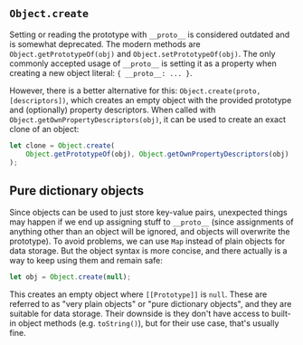 ## `Object.create`

Setting or reading the prototype with `__proto__` is considered outdated and is somewhat deprecated. The modern methods are `Object.getPrototypeOf(obj)` and `Object.setPrototypeOf(obj)`. The only commonly accepted usage of `__proto__` is setting it as a property when creating a new object literal: `{ __proto__: ... }`. 

However, there is a better alternative for this: `Object.create(proto, [descriptors])`, which creates an empty object with the provided prototype and (optionally) property descriptors. When called with `Object.getOwnPropertyDescriptors(obj)`, it can be used to create an exact clone of an object:

```js
let clone = Object.create(
    Object.getPrototypeOf(obj), Object.getOwnPropertyDescriptors(obj)
);
```

## Pure dictionary objects

Since objects can be used to just store key-value pairs, unexpected things may happen if we end up assigning stuff to `__proto__` (since assignments of anything other than an object will be ignored, and objects will overwrite the prototype). To avoid problems, we can use `Map` instead of plain objects for data storage. But the object syntax is more concise, and there actually is a way to keep using them and remain safe:

```js
let obj = Object.create(null);
```

This creates an empty object where `[[Prototype]]` is `null`. These are referred to as "very plain objects" or "pure dictionary objects", and they are suitable for data storage. Their downside is they don't have access to built-in object methods (e.g. `toString()`), but for their use case, that's usually fine.